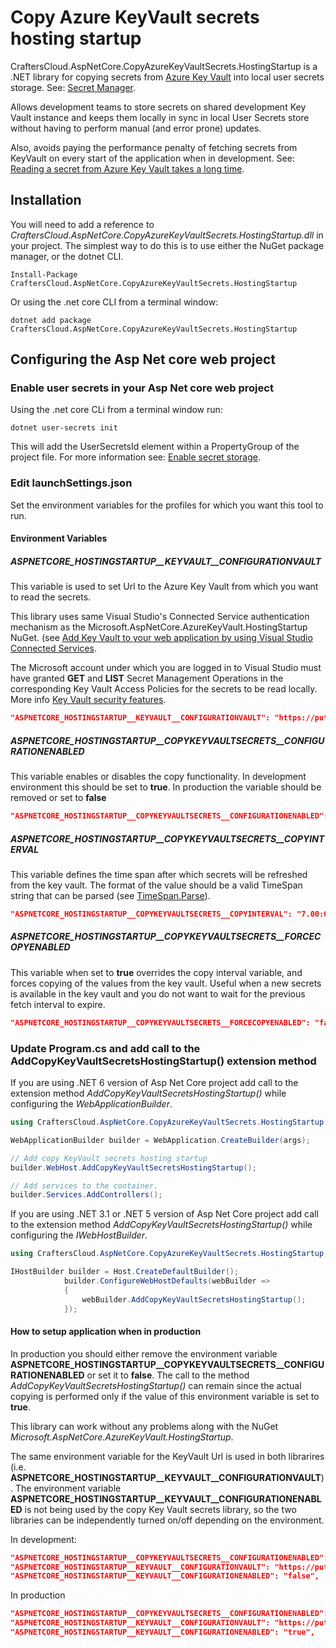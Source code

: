# Copy Azure KeyVault secrets hosting startup

CraftersCloud.AspNetCore.CopyAzureKeyVaultSecrets.HostingStartup is a .NET library for copying secrets from [Azure Key Vault](https://docs.microsoft.com/en-us/aspnet/core/security/app-secrets?view=aspnetcore-6.0&tabs=windows#secret-manager) into local user secrets storage. See: [Secret Manager](https://docs.microsoft.com/en-us/aspnet/core/security/app-secrets?view=aspnetcore-6.0&tabs=windows#secret-manager).

Allows development teams to store secrets on shared development Key Vault instance and keeps them locally in sync in local User Secrets store without having to perform manual (and error prone) updates.

Also, avoids paying the performance penalty of fetching secrets from KeyVault on every start of the application when in development. See: [Reading a secret from Azure Key Vault takes a long time](https://stackoverflow.com/questions/52399018/reading-a-secret-from-azure-key-vault-takes-a-long-time).

## Installation

You will need to add a reference to *CraftersCloud.AspNetCore.CopyAzureKeyVaultSecrets.HostingStartup.dll* in your project. The simplest way to do this is to use either the NuGet package manager, or the dotnet CLI.

```shell
Install-Package CraftersCloud.AspNetCore.CopyAzureKeyVaultSecrets.HostingStartup
```

Or using the .net core CLI from a terminal window:

```shell
dotnet add package CraftersCloud.AspNetCore.CopyAzureKeyVaultSecrets.HostingStartup
```

## Configuring the Asp Net core web project

### Enable user secrets in your Asp Net core web project

Using the .net core CLi from a terminal window run:

```shell
dotnet user-secrets init
```

This will add the UserSecretsId element within a PropertyGroup of the project file. For more information see: [Enable secret storage](https://docs.microsoft.com/en-us/aspnet/core/security/app-secrets?view=aspnetcore-6.0&tabs=windows#enable-secret-storage).

### Edit launchSettings.json

Set the environment variables for the profiles for which you want this tool to run.

#### Environment Variables

##### ASPNETCORE_HOSTINGSTARTUP__KEYVAULT__CONFIGURATIONVAULT

This variable is used to set Url to the Azure Key Vault from which you want to read the secrets.

This library uses same Visual Studio's Connected Service authentication mechanism as the Microsoft.AspNetCore.AzureKeyVault.HostingStartup NuGet. (see [Add Key Vault to your web application by using Visual Studio Connected Services](https://docs.microsoft.com/en-us/azure/key-vault/general/vs-key-vault-add-connected-service]).

The Microsoft account under which you are logged in to Visual Studio must have granted **GET** and **LIST** Secret Management Operations in the corresponding Key Vault Access Policies for the secrets to be read locally. More info [Key Vault security features](https://docs.microsoft.com/en-us/azure/key-vault/general/security-features).

```json
"ASPNETCORE_HOSTINGSTARTUP__KEYVAULT__CONFIGURATIONVAULT": "https://put-your-dev-vault-here.vault.azure.net"
```

##### ASPNETCORE_HOSTINGSTARTUP__COPYKEYVAULTSECRETS__CONFIGURATIONENABLED

This variable enables or disables the copy functionality. In development environment this should be set to **true**. In production the variable should be removed or set to **false**

```json
"ASPNETCORE_HOSTINGSTARTUP__COPYKEYVAULTSECRETS__CONFIGURATIONENABLED": "true"
```

##### ASPNETCORE_HOSTINGSTARTUP__COPYKEYVAULTSECRETS__COPYINTERVAL

This variable defines the time span after which secrets will be refreshed from the key vault. The format of the value should be a valid TimeSpan string that can be parsed (see [TimeSpan.Parse](https://docs.microsoft.com/en-us/dotnet/api/system.timespan.parse?view=netcore-2.0)).

```json
"ASPNETCORE_HOSTINGSTARTUP__COPYKEYVAULTSECRETS__COPYINTERVAL": "7.00:00:00"
```

##### ASPNETCORE_HOSTINGSTARTUP__COPYKEYVAULTSECRETS__FORCECOPYENABLED

This variable when set to **true** overrides the copy interval variable, and forces copying of the values from the key vault. Useful when a new secrets is available in the key vault and you do not want to wait for the previous fetch interval to expire.

```json
"ASPNETCORE_HOSTINGSTARTUP__COPYKEYVAULTSECRETS__FORCECOPYENABLED": "false"
```

### Update Program.cs and add call to the AddCopyKeyVaultSecretsHostingStartup() extension method

If you are using .NET 6 version of Asp Net Core project add call to the extension method *AddCopyKeyVaultSecretsHostingStartup()* while configuring the *WebApplicationBuilder*.

```csharp
using CraftersCloud.AspNetCore.CopyAzureKeyVaultSecrets.HostingStartup;

WebApplicationBuilder builder = WebApplication.CreateBuilder(args);

// Add copy KeyVault secrets hosting startup
builder.WebHost.AddCopyKeyVaultSecretsHostingStartup();

// Add services to the container.
builder.Services.AddControllers();

```

If you are using .NET 3.1 or .NET 5 version of Asp Net Core project add call to the extension method *AddCopyKeyVaultSecretsHostingStartup()* while configuring the *IWebHostBuilder*.

```csharp
using CraftersCloud.AspNetCore.CopyAzureKeyVaultSecrets.HostingStartup;

IHostBuilder builder = Host.CreateDefaultBuilder();
            builder.ConfigureWebHostDefaults(webBuilder =>
            {
                webBuilder.AddCopyKeyVaultSecretsHostingStartup();
            });
```

#### How to setup application when in production

In production you should either remove the environment variable **ASPNETCORE_HOSTINGSTARTUP__COPYKEYVAULTSECRETS__CONFIGURATIONENABLED** or set it to **false**. The call to the method *AddCopyKeyVaultSecretsHostingStartup()* can remain since the actual copying is performed only if the value of this environment variable is set to **true**.

This library can work without any problems along with the NuGet *Microsoft.AspNetCore.AzureKeyVault.HostingStartup*.

The same environment variable for the KeyVault Url is used in both librarires (i.e. **ASPNETCORE_HOSTINGSTARTUP__KEYVAULT__CONFIGURATIONVAULT**). The environment variable **ASPNETCORE_HOSTINGSTARTUP__KEYVAULT__CONFIGURATIONENABLED** is not being used by the copy Key Vault secrets library, so the two libraries can be independently turned on/off depending on the environment.

In development:
```json
"ASPNETCORE_HOSTINGSTARTUP__COPYKEYVAULTSECRETS__CONFIGURATIONENABLED": "true",
"ASPNETCORE_HOSTINGSTARTUP__KEYVAULT__CONFIGURATIONVAULT": "https://put-your-dev-vault-here.vault.azure.net",
"ASPNETCORE_HOSTINGSTARTUP__KEYVAULT__CONFIGURATIONENABLED": "false",

```

In production
```json
"ASPNETCORE_HOSTINGSTARTUP__COPYKEYVAULTSECRETS__CONFIGURATIONENABLED": "false",
"ASPNETCORE_HOSTINGSTARTUP__KEYVAULT__CONFIGURATIONVAULT": "https://put-your-prod-vault-here.vault.azure.net",
"ASPNETCORE_HOSTINGSTARTUP__KEYVAULT__CONFIGURATIONENABLED": "true",
```
